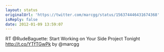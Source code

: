 ```yaml
---
layout: status
originalUrl: 'https://twitter.com/marcgg/status/156374446431674368'
isReply: false
date: 2012-01-09 13:59:07
---
```


RT @RudeBaguette: Start Working on Your Side Project Tonight http://t.co/YTfTGwPk by @marcgg
